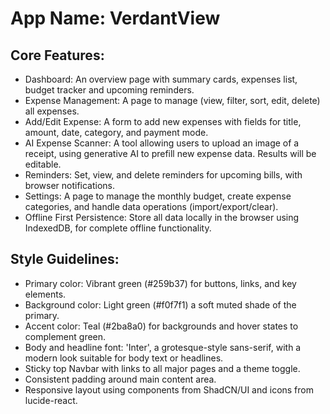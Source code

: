 # **App Name**: VerdantView

## Core Features:

- Dashboard: An overview page with summary cards, expenses list, budget tracker and upcoming reminders.
- Expense Management: A page to manage (view, filter, sort, edit, delete) all expenses.
- Add/Edit Expense: A form to add new expenses with fields for title, amount, date, category, and payment mode.
- AI Expense Scanner: A tool allowing users to upload an image of a receipt, using generative AI to prefill new expense data. Results will be editable.
- Reminders: Set, view, and delete reminders for upcoming bills, with browser notifications.
- Settings: A page to manage the monthly budget, create expense categories, and handle data operations (import/export/clear).
- Offline First Persistence: Store all data locally in the browser using IndexedDB, for complete offline functionality.

## Style Guidelines:

- Primary color: Vibrant green (#259b37) for buttons, links, and key elements.
- Background color: Light green (#f0f7f1) a soft muted shade of the primary.
- Accent color: Teal (#2ba8a0) for backgrounds and hover states to complement green.
- Body and headline font: 'Inter', a grotesque-style sans-serif, with a modern look suitable for body text or headlines.
- Sticky top Navbar with links to all major pages and a theme toggle.
- Consistent padding around main content area.
- Responsive layout using components from ShadCN/UI and icons from lucide-react.